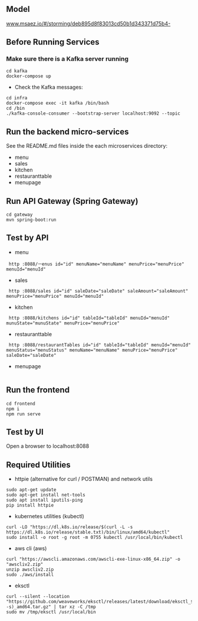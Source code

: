 # 

## Model
www.msaez.io/#/storming/deb895d8f83013cd50b1d343371d75b4-

## Before Running Services
### Make sure there is a Kafka server running
```
cd kafka
docker-compose up
```
- Check the Kafka messages:
```
cd infra
docker-compose exec -it kafka /bin/bash
cd /bin
./kafka-console-consumer --bootstrap-server localhost:9092 --topic
```

## Run the backend micro-services
See the README.md files inside the each microservices directory:

- menu
- sales
- kitchen
- restauranttable
- menupage


## Run API Gateway (Spring Gateway)
```
cd gateway
mvn spring-boot:run
```

## Test by API
- menu
```
 http :8088/ㅡenus id="id" menuName="menuName" menuPrice="menuPrice" menuId="menuId" 
```
- sales
```
 http :8088/sales id="id" saleDate="saleDate" saleAmount="saleAmount" menuPrice="menuPrice" menuId="menuId" 
```
- kitchen
```
 http :8088/kitchens id="id" tableId="tableId" menuId="menuId" munuState="munuState" menuPrice="menuPrice" 
```
- restauranttable
```
 http :8088/restaurantTables id="id" tableId="tableId" menuId="menuId" menuStatus="menuStatus" menuName="menuName" menuPrice="menuPrice" saleDate="saleDate" 
```
- menupage
```
```


## Run the frontend
```
cd frontend
npm i
npm run serve
```

## Test by UI
Open a browser to localhost:8088

## Required Utilities

- httpie (alternative for curl / POSTMAN) and network utils
```
sudo apt-get update
sudo apt-get install net-tools
sudo apt install iputils-ping
pip install httpie
```

- kubernetes utilities (kubectl)
```
curl -LO "https://dl.k8s.io/release/$(curl -L -s https://dl.k8s.io/release/stable.txt)/bin/linux/amd64/kubectl"
sudo install -o root -g root -m 0755 kubectl /usr/local/bin/kubectl
```

- aws cli (aws)
```
curl "https://awscli.amazonaws.com/awscli-exe-linux-x86_64.zip" -o "awscliv2.zip"
unzip awscliv2.zip
sudo ./aws/install
```

- eksctl 
```
curl --silent --location "https://github.com/weaveworks/eksctl/releases/latest/download/eksctl_$(uname -s)_amd64.tar.gz" | tar xz -C /tmp
sudo mv /tmp/eksctl /usr/local/bin
```

